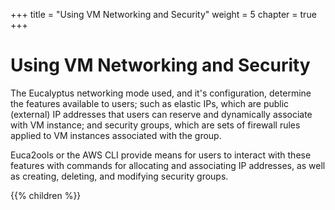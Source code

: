 +++
title = "Using VM Networking and Security"
weight = 5
chapter = true
+++


# Using VM Networking and Security
The Eucalyptus networking mode used, and it's configuration, determine the features available to users; such as elastic IPs, which are public (external) IP addresses that users can reserve and dynamically associate with VM instance; and security groups, which are sets of firewall rules applied to VM instances associated with the group. 

Euca2ools or the AWS CLI provide means for users to interact with these features with commands for allocating and associating IP addresses, as well as creating, deleting, and modifying security groups. 


{{% children %}}
